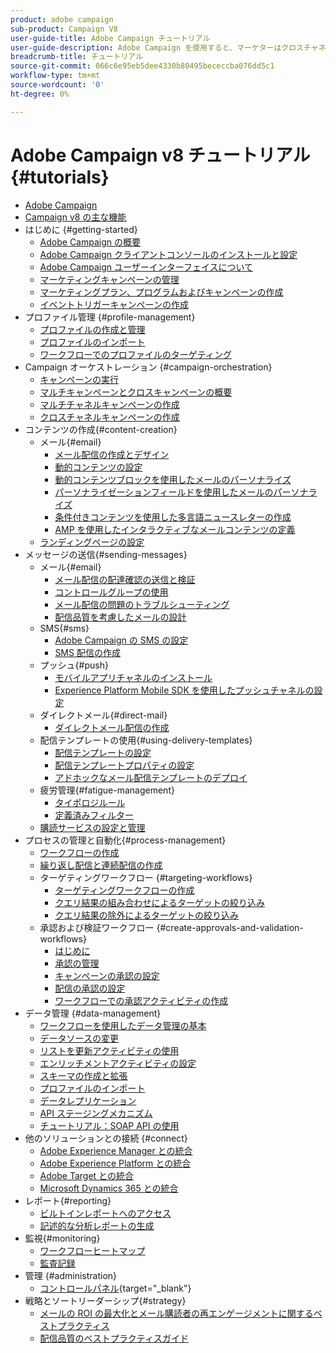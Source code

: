 ```yaml
---
product: adobe campaign
sub-product: Campaign V8
user-guide-title: Adobe Campaign チュートリアル
user-guide-description: Adobe Campaign を使用すると、マーケターはクロスチャネルの顧客エクスペリエンスをデザインすることができ、視覚的なキャンペーンオーケストレーション、リアルタイムのインタラクション管理、クロスチャネルの実行などのための環境が提供されます。
breadcrumb-title: チュートリアル
source-git-commit: 066c6e95eb5dee4330b80495bececcba076dd5c1
workflow-type: tm+mt
source-wordcount: '0'
ht-degree: 0%

---
```



# Adobe Campaign v8 チュートリアル {#tutorials}

+ [Adobe Campaign](/help/overview.md)
+ [Campaign v8 の主な機能](https://experienceleague.adobe.com/docs/campaign/campaign-v8/start/whats-new.html?lang=ja)
+ はじめに {#getting-started}
   + [Adobe Campaign の概要](/help/get-started/introduction-to-adobe-campaign.md)
   + [Adobe Campaign クライアントコンソールのインストールと設定](/help/get-started/install-and-set-up-the-adobe-campaign-client-console.md)
   + [Adobe Campaign ユーザーインターフェイスについて](/help/get-started/explore-the-adobe-campaign-user-interface.md)
   + [マーケティングキャンペーンの管理](/help/get-started/manage-marketing-campaigns.md)
   + [マーケティングプラン、プログラムおよびキャンペーンの作成](/help/get-started/create-a-marketing-plan-programs-and-campaigns.md)
   + [イベントトリガーキャンペーンの作成](/help/get-started/create-event-triggered-campaigns.md)
+ プロファイル管理 {#profile-management}
   + [プロファイルの作成と管理](/help/profile-management/create-and-manage-profiles.md)
   + [プロファイルのインポート](/help/profile-management/import-profiles.md)
   + [ワークフローでのプロファイルのターゲティング](/help/profile-management/target-profiles-in-a-workflow.md)
+ Campaign オーケストレーション {#campaign-orchestration}
   + [キャンペーンの実行](/help/orchestrate-campaigns/execute-a-campaign.md)
   + [マルチキャンペーンとクロスキャンペーンの概要](/help/orchestrate-campaigns/introduction-to-cross-and-multi-channel-campaigns.md)
   + [マルチチャネルキャンペーンの作成](/help/orchestrate-campaigns/multi-channel-campaigns.md)
   + [クロスチャネルキャンペーンの作成](/help/orchestrate-campaigns/cross-channel-campaigns.md)
+ コンテンツの作成{#content-creation}
   + メール{#email}
      + [メール配信の作成とデザイン](/help/content-creation/create-and-design-email-deliveries.md)
      + [動的コンテンツの設定](/help/content-creation/configure-dynamic-content.md)
      + [動的コンテンツブロックを使用したメールのパーソナライズ](/help/content-creation/personalize-using-dynamic-content-blocks.md)
      + [パーソナライゼーションフィールドを使用したメールのパーソナライズ](/help/content-creation/personalize-emails-using-personalization-fields.md)
      + [条件付きコンテンツを使用した多言語ニュースレターの作成](/help/content-creation/create-a-multilingual-newsletter-using-conditional-content.md)
      + [AMP を使用したインタラクティブなメールコンテンツの定義](/help/content-creation/design-interactive-email-content-with-amp.md)
   + [ランディングページの設定](/help/content-creation/configure-landingpages.md)
+ メッセージの送信{#sending-messages}
   + メール{#email}
      + [メール配信の配達確認の送信と検証](/help/send-messages/email/send-and-validate-proofs.md)
      + [コントロールグループの使用](/help/send-messages/email/use-control-groups.md)
      + [メール配信の問題のトラブルシューティング](/help/send-messages/email/troubleshoot-email-delivery-issues.md)
      + [配信品質を考慮したメールの設計](/help/send-messages/email/design-emails-for-deliverability.md)
   + SMS{#sms}
      + [Adobe Campaign の SMS の設定](https://experienceleague.adobe.com/docs/campaign-learn/set-up-sms-for-adobe-campaign/overview.html?lang=ja)
      + [SMS 配信の作成](/help/send-messages/mobile/create-an-sms-delivery.md)
   + プッシュ{#push}
      + [モバイルアプリチャネルのインストール](/help/send-messages/mobile/install-the-mobile-app.md)
      + [Experience Platform Mobile SDK を使用したプッシュチャネルの設定](/help/send-messages/mobile/configure-push-using-aep-mobile-sdk.md)
   + ダイレクトメール{#direct-mail}
      + [ダイレクトメール配信の作成](/help/send-messages/direct-mail/create-direct-mail-deliveries.md)
   + 配信テンプレートの使用{#using-delivery-templates}
      + [配信テンプレートの設定](/help/send-messages/use-delivery-templates/configure-a-delivery-template.md)
      + [配信テンプレートプロパティの設定](/help/send-messages/use-delivery-templates/set-delivery-template-properties.md)
      + [アドホックなメール配信テンプレートのデプロイ](/help/send-messages/use-delivery-templates/deploy-ad-hoc-email-delivery-template.md)
   + 疲労管理{#fatigue-management}
      + [タイポロジルール](/help/send-messages/fatigue-management/typology-rules-for-fatigue-management.md)
      + [定義済みフィルター](/help/send-messages/fatigue-management/fatigue-management-using-filters.md)
   + [購読サービスの設定と管理](/help/send-messages/configure-and-manage-subscription-services.md)
+ プロセスの管理と自動化{#process-management}
   + [ワークフローの作成](/help/process-management/create-a-workflow.md)
   + [繰り返し配信と連続配信の作成](/help/process-management/recurring-deliveries.md)
   + ターゲティングワークフロー {#targeting-workflows}
      + [ターゲティングワークフローの作成](/help/process-management/create-a-targeting-workflow.md)
      + [クエリ結果の組み合わせによるターゲットの絞り込み](/help/process-management/refine-targets-by-combining-query-results.md)
      + [クエリ結果の除外によるターゲットの絞り込み](/help/process-management/refine-targets-by-excluding-query-results.md)
   + 承認および検証ワークフロー {#create-approvals-and-validation-workflows}
      + [はじめに](/help/process-management/create-approvals-and-validation-workflows/create-approvals-and-validation-workflows-introduction.md)
      + [承認の管理](/help/process-management/create-approvals-and-validation-workflows/manage-approvals.md)
      + [キャンペーンの承認の設定](/help/process-management/create-approvals-and-validation-workflows/configure-approvals-for-campaigns.md)
      + [配信の承認の設定](/help/process-management/create-approvals-and-validation-workflows/configure-approvals-for-deliveries.md)
      + [ワークフローでの承認アクティビティの作成](/help/process-management/create-approvals-and-validation-workflows/create-approval-process-in-a-workflow.md)
+ データ管理 {#data-management}
   + [ワークフローを使用したデータ管理の基本](/help/data-management/data-management-fundamentals.md)
   + [データソースの変更](/help/data-management/change-data-source.md)
   + [リストを更新アクティビティの使用](/help/process-management/use-the-update-list-activity.md)
   + [エンリッチメントアクティビティの設定](/help/process-management/enrichment-activity.md)
   + [スキーマの作成と拡張](/help/data-management/create-and-extend-a-schema.md)
   + [プロファイルのインポート](/help/data-management/import-profiles.md)
   + [データレプリケーション](/help/data-management/data-replication.md)
   + [API ステージングメカニズム](/help/data-management/api-staging-mechanism.md)
   + [チュートリアル：SOAP API の使用](https://experienceleague.adobe.com/docs/campaign-learn/use-soap-apis/introduction.html?lang=ja)
+ 他のソリューションとの接続 {#connect}
   + [Adobe Experience Manager との統合](https://experienceleague.adobe.com/docs/campaign-learn/integrate-with-experience-manager/overview.html?lang=ja)
   + [Adobe Experience Platform との統合](https://experienceleague.adobe.com/docs/campaign-learn/campaign-standard-tutorials/overview.html?lang=ja)
   + [Adobe Target との統合](/help/connect/target-integration.md)
   + [Microsoft Dynamics 365 との統合](/help/connect/dynamics365-integration.md)
+ レポート{#reporting}
   + [ビルトインレポートへのアクセス](/help/reporting/access-built-in-reports.md)
   + [記述的な分析レポートの生成](/help/reporting/generate-a-descriptive-analysis-report.md)
+ 監視{#monitoring}
   + [ワークフローヒートマップ](/help/monitoring/workflow-heatmap.md)
   + [監査記録](/help/monitoring/audit-trail.md)
+ 管理 {#administration}
   + [コントロールパネル](https://experienceleague.adobe.com/docs/control-panel-learn/control-panel/control-panel-overview.html?lang=ja){target=&quot;_blank&quot;}
+ 戦略とソートリーダーシップ{#strategy}
   + [メールの ROI の最大化とメール購読者の再エンゲージメントに関するベストプラクティス](/help/strategy/campaign-maximize-email-best-practices.md)
   + [配信品質のベストプラクティスガイド](https://experienceleague.adobe.com/docs/deliverability-learn/deliverability-best-practice-guide/introduction.html?lang=ja)
